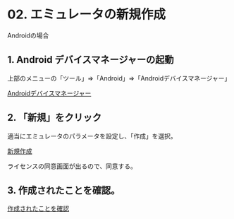 # 02. エミュレータの新規作成

Androidの場合

## 1. Android デバイスマネージャーの起動


上部のメニューの「ツール」⇒「Android」⇒「Androidデバイスマネージャー」

[Androidデバイスマネージャー](../image/02-1_Androidデバイスマネージャー.png) 



## 2. 「新規」をクリック

適当にエミュレータのパラメータを設定し、「作成」を選択。

[新規作成](../image/02-2_新規作成.png) 

ライセンスの同意画面が出るので、同意する。


## 3. 作成されたことを確認。

[作成されたことを確認](../image/02-3_作成.png) 

